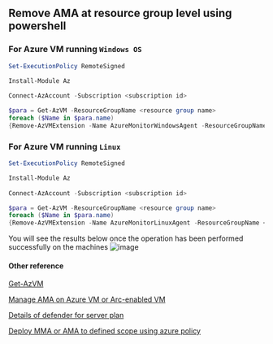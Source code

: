 ## Remove AMA at resource group level using powershell

### For Azure VM running `Windows OS`
```powershell
Set-ExecutionPolicy RemoteSigned

Install-Module Az
  
Connect-AzAccount -Subscription <subscription id>

$para = Get-AzVM -ResourceGroupName <resource group name> 
foreach ($Name in $para.name)
{Remove-AzVMExtension -Name AzureMonitorWindowsAgent -ResourceGroupName <resource group name> -VMName $Name -Force} 
```

### For Azure VM running `Linux`
```powershell
Set-ExecutionPolicy RemoteSigned

Install-Module Az
  
Connect-AzAccount -Subscription <subscription id>

$para = Get-AzVM -ResourceGroupName <resource group name> 
foreach ($Name in $para.name)
{Remove-AzVMExtension -Name AzureMonitorLinuxAgent -ResourceGroupName <resource group name> -VMName $Name -Force}
```

You will see the results below once the operation has been performed successfully on the machines
![image](https://user-images.githubusercontent.com/96930989/211447888-4db1d32e-3ee7-42d5-adcd-9405f23d3fea.png)

#### Other reference

[Get-AzVM](https://learn.microsoft.com/en-us/powershell/module/az.compute/get-azvm?view=azps-9.2.0)

[Manage AMA on Azure VM or Arc-enabled VM](https://learn.microsoft.com/en-us/azure/azure-monitor/agents/azure-monitor-agent-manage?tabs=azure-powershell#uninstall)

[Details of defender for server plan](https://learn.microsoft.com/en-us/azure/defender-for-cloud/plan-defender-for-servers-data-workspace)

[Deploy MMA or AMA to defined scope using azure policy](https://learn.microsoft.com/en-us/azure/azure-monitor/policy-reference)
